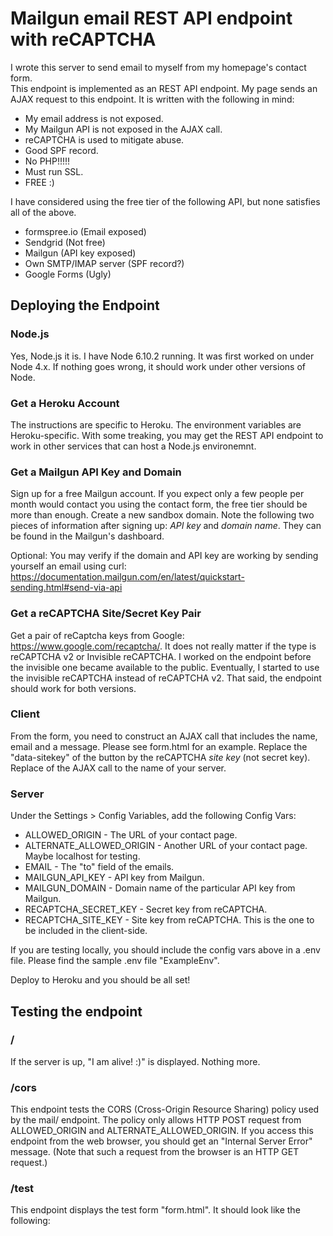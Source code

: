 # Mailgun email REST API endpoint with reCAPTCHA

I wrote this server to send email to myself from my homepage's contact form.  
This endpoint is implemented as an REST API endpoint.  My page sends an AJAX
request to this endpoint.  It is written with the following in mind:
* My email address is not exposed.
* My Mailgun API is not exposed in the AJAX call.
* reCAPTCHA is used to mitigate abuse.
* Good SPF record.
* No PHP!!!!!
* Must run SSL.
* FREE :)

I have considered using the free tier of the following API, but none satisfies
all of the above.
* formspree.io (Email exposed)
* Sendgrid (Not free)
* Mailgun (API key exposed)
* Own SMTP/IMAP server (SPF record?)
* Google Forms (Ugly)

## Deploying the Endpoint

### Node.js

Yes, Node.js it is.  I have Node 6.10.2 running.  It was first worked on under
Node 4.x.  If nothing goes wrong, it should work under other versions of Node.

### Get a Heroku Account

The instructions are specific to Heroku.  The environment variables are
Heroku-specific.  With some treaking, you may get the REST API endpoint to
work in other services that can host a Node.js environemnt.

### Get a Mailgun API Key and Domain

Sign up for a free Mailgun account.  If you expect only a few people per
month would contact you using the contact form, the free tier should be more
than enough.  Create a new sandbox domain.  Note the following two pieces of
information after signing up: *API key* and *domain name*.  They can be found
in the Mailgun's dashboard.

Optional: You may verify if the domain and API key are working by sending
yourself an email using curl:
https://documentation.mailgun.com/en/latest/quickstart-sending.html#send-via-api

### Get a reCAPTCHA Site/Secret Key Pair

Get a pair of reCaptcha keys from Google: https://www.google.com/recaptcha/.
It does not really matter if the type is reCAPTCHA v2 or Invisible reCAPTCHA.
I worked on the endpoint before the invisible one became available to the
public.  Eventually, I started to use the invisible reCAPTCHA instead of
reCAPTCHA v2.  That said, the endpoint should work for both versions.

### Client

From the form, you need to construct an AJAX call that includes the name,
email and a message.  Please see form.html for an example.  Replace the
"data-sitekey" of the button by the reCAPTCHA *site key* (not secret key).
Replace <Your host> of the AJAX call to the name of your server.

### Server

Under the Settings > Config Variables, add the following Config Vars:
* ALLOWED_ORIGIN - The URL of your contact page.
* ALTERNATE_ALLOWED_ORIGIN - Another URL of your contact page.  Maybe localhost for testing.
* EMAIL - The "to" field of the emails.
* MAILGUN_API_KEY - API key from Mailgun.
* MAILGUN_DOMAIN - Domain name of the particular API key from Mailgun.
* RECAPTCHA_SECRET_KEY - Secret key from reCAPTCHA.
* RECAPTCHA_SITE_KEY - Site key from reCAPTCHA.  This is the one to be included
  in the client-side.

If you are testing locally, you should include the config vars above in a
.env file.  Please find the sample .env file "ExampleEnv".

Deploy to Heroku and you should be all set!

## Testing the endpoint

### /

If the server is up, "I am alive! :)" is displayed.  Nothing more.

### /cors

This endpoint tests the CORS (Cross-Origin Resource Sharing) policy used by the
mail/ endpoint.  The policy only allows HTTP POST request from ALLOWED_ORIGIN
and ALTERNATE_ALLOWED_ORIGIN.  If you access this endpoint from the web
browser, you should get an "Internal Server Error" message.  (Note that such a
   request from the browser is an HTTP GET request.)

### /test

This endpoint displays the test form "form.html".  It should look like the following:
